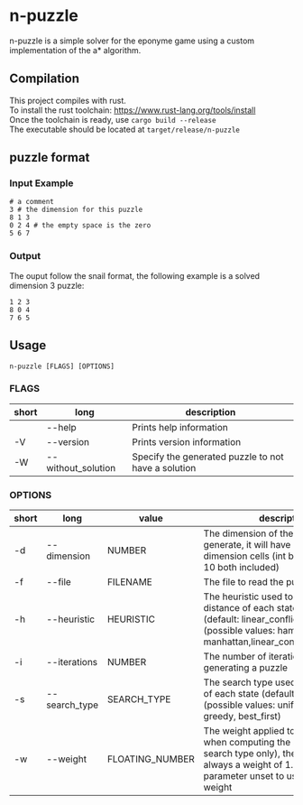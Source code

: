# n-puzzle

n-puzzle is a simple solver for the eponyme game using a custom implementation of the a* algorithm.  

## Compilation

This project compiles with rust.  
To install the rust toolchain: https://www.rust-lang.org/tools/install  
Once the toolchain is ready, use `cargo build --release`  
The executable should be located at `target/release/n-puzzle`  

## puzzle format

### Input Example
```
# a comment
3 # the dimension for this puzzle
8 1 3
0 2 4 # the empty space is the zero
5 6 7
```

### Output
The ouput follow the snail format, the following example is a solved dimension 3 puzzle:  
```
1 2 3
8 0 4
7 6 5
```

## Usage

    n-puzzle [FLAGS] [OPTIONS]

### FLAGS  
| short | long               | description                                         |
| ----- | ------------------ | --------------------------------------------------- |
|       | --help             | Prints help information                             |
| -V    | --version          | Prints version information                          |
| -W    | --without_solution | Specify the generated puzzle to not have a solution |

### OPTIONS
| short | long          | value           | description                                                                                                                                                                      |
| ----- | ------------- | --------------- | -------------------------------------------------------------------------------------------------------------------------------------------------------------------------------- |
| -d    | --dimension   | NUMBER          | The dimension of the puzzle to generate, it will have dimension x dimension cells (int between 3 and 10 both included)                                                           |
| -f    | --file        | FILENAME        | The file to read the puzzle from                                                                                                                                                 |
| -h    | --heuristic   | HEURISTIC       | The heuristic used to estimate the distance of each state to the goal (default: linear_conflict+manhattan) (possible values: hamming, manhattan,linear_conflict+manhattan)       |
| -i    | --iterations  | NUMBER          | The number of iterations to do when generating a puzzle                                                                                                                          |
| -s    | --search_type | SEARCH_TYPE     | The search type used to set the score of each state (default: best_first) (possible values: uniform_cost, greedy, best_first)                                                    |
| -w    | --weight      | FLOATING_NUMBER | The weight applied to the distance when computing the score (best first search type only), the cost has always a weight of 1. Leave this parameter unset to use a dynamic weight |
